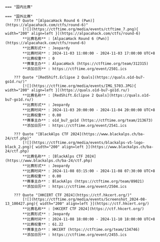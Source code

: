     === "国内比赛"
    
    === "国外比赛"
        ??? Quote "[AlpacaHack Round 6 (Pwn)](https://alpacahack.com/ctfs/round-6)"  
            [![](https://ctftime.org/media/events/ctftime_7.png){ width="200" align=left }](https://alpacahack.com/ctfs/round-6)  
            **比赛名称** : [AlpacaHack Round 6 (Pwn)](https://alpacahack.com/ctfs/round-6)  
            **比赛形式** : Jeopardy  
            **比赛时间** : 2024-11-03 11:00:00 - 2024-11-03 17:00:00 UTC+8  
            **比赛权重** : 0  
            **赛事主办** : AlpacaHack (https://ctftime.org/team/312315)  
            **添加日历** : https://ctftime.org/event/2501.ics  
            
        ??? Quote "[RedShift.Eclipse 2 Quals](https://quals.o1d-bu7-go1d.ru/)"  
            [![](https://ctftime.org/media/events/IMG_5703.JPG){ width="200" align=left }](https://quals.o1d-bu7-go1d.ru/)  
            **比赛名称** : [RedShift.Eclipse 2 Quals](https://quals.o1d-bu7-go1d.ru/)  
            **比赛形式** : Jeopardy  
            **比赛时间** : 2024-11-03 20:00:00 - 2024-11-04 20:00:00 UTC+8  
            **比赛权重** : 0.00  
            **赛事主办** : o1d_bu7_go1d (https://ctftime.org/team/213673)  
            **添加日历** : https://ctftime.org/event/2541.ics  
            
        ??? Quote "[BlackAlps CTF 2024](https://www.blackalps.ch/ba-24/ctf.php)"  
            [![](https://ctftime.org/media/events/blackalps-v5-logo-black_2.png){ width="200" align=left }](https://www.blackalps.ch/ba-24/ctf.php)  
            **比赛名称** : [BlackAlps CTF 2024](https://www.blackalps.ch/ba-24/ctf.php)  
            **比赛形式** : Jeopardy  
            **比赛时间** : 2024-11-08 03:15:00 - 2024-11-08 07:30:00 UTC+8  
            **比赛权重** : 0.00  
            **赛事主办** : BlackAlps (https://ctftime.org/team/89021)  
            **添加日历** : https://ctftime.org/event/2504.ics  
            
        ??? Quote "[HKCERT CTF 2024](https://ctf.hkcert.org/)"  
            [![](https://ctftime.org/media/events/Screenshot_2024-08-13_100427.png){ width="200" align=left }](https://ctf.hkcert.org/)  
            **比赛名称** : [HKCERT CTF 2024](https://ctf.hkcert.org/)  
            **比赛形式** : Jeopardy  
            **比赛时间** : 2024-11-08 18:00:00 - 2024-11-10 18:00:00 UTC+8  
            **比赛权重** : 61.22  
            **赛事主办** : HKCERT (https://ctftime.org/team/134746)  
            **添加日历** : https://ctftime.org/event/2455.ics  
            